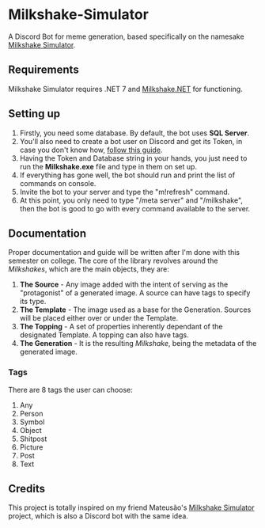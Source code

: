 # Milkshake-Simulator
A Discord Bot for meme generation, based specifically on the namesake [Milkshake Simulator](https://github.com/MateusF03/MilkshakeSimulator).

## Requirements
Milkshake Simulator requires .NET 7 and [Milkshake.NET](https://github.com/nyetii/Milkshake.NET) for functioning.

## Setting up
1. Firstly, you need some database. By default, the bot uses **SQL Server**.
2. You'll also need to create a bot user on Discord and get its Token, in case you don't know how, [follow this guide](https://www.writebots.com/discord-bot-token/).
3. Having the Token and Database string in your hands, you just need to run the **Milkshake.exe** file and type in them on set up.
4. If everything has gone well, the bot should run and print the list of commands on console.
5. Invite the bot to your server and type the "m!refresh" command.
6. At this point, you only need to type "/meta server" and "/milkshake", then the bot is good to go with every command available to the server.

## Documentation
Proper documentation and guide will be written after I'm done with this semester on college.
The core of the library revolves around the *Milkshakes*, which are the main objects, they are:
1. **The Source** - Any image added with the intent of serving as the "protagonist" of a generated image. A source can have tags to specify its type.
2. **The Template** - The image used as a base for the Generation. Sources will be placed either over or under the Template.
3. **The Topping** - A set of properties inherently dependant of the designated Template. A topping can also have tags.
4. **The Generation** - It is the resulting *Milkshake*, being the metadata of the generated image.

### Tags
There are 8 tags the user can choose:
1. Any
2. Person
3. Symbol
4. Object
5. Shitpost
6. Picture
7. Post
8. Text

## Credits
This project is totally inspired on my friend Mateusão's [Milkshake Simulator](https://github.com/MateusF03/MilkshakeSimulator) project, which is also a Discord bot with the same idea.